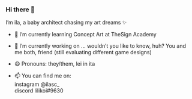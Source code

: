 ﻿### Hi there 👋
I’m ila, a baby architect chasing my art dreams ✨ 

<!--
**lilikoii/lilikoii** is a ✨ _special_ ✨ repository because its `README.md` (this file) appears on your GitHub profile.

Here are some ideas to get you started:
- 👯 I’m looking to collaborate on ...
- 🤔 I’m looking for help with ...
- 💬 Ask me about ...
- ⚡ Fun fact: ...


-->

- 🌱 I’m currently learning Concept Art at TheSign Academy
- 🔭 I’m currently working on ... wouldn’t you like to know, huh? You and me both, friend (still evaluating different game designs)
- 😄 Pronouns: they/them, lei in ita

- 📫 You can find me on:<br>
instagram @ilasc_<br>
discord lilikoi#9630

